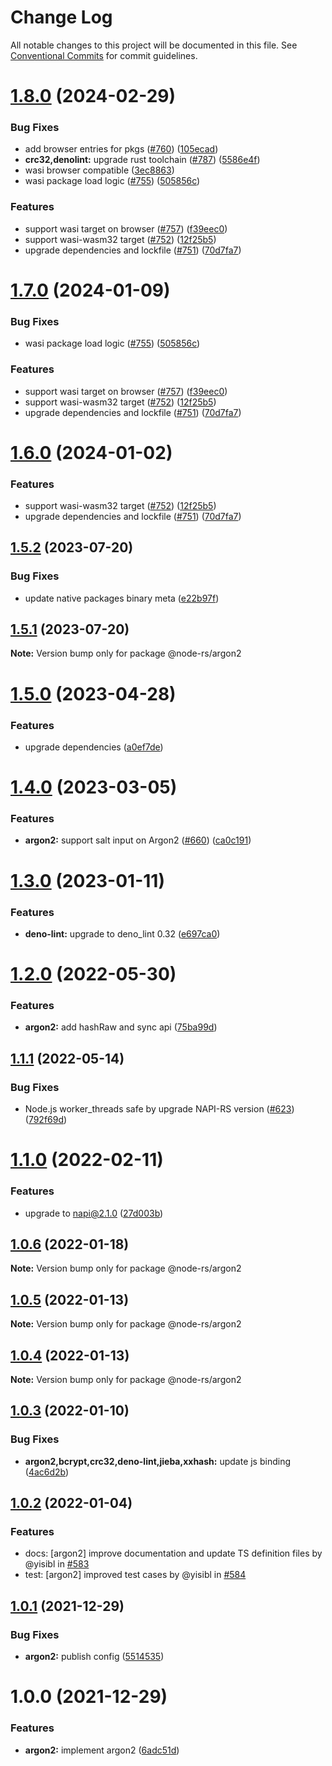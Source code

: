 # Change Log

All notable changes to this project will be documented in this file.
See [Conventional Commits](https://conventionalcommits.org) for commit guidelines.

# [1.8.0](https://github.com/napi-rs/node-rs/compare/@node-rs/argon2@1.5.2...@node-rs/argon2@1.8.0) (2024-02-29)

### Bug Fixes

- add browser entries for pkgs ([#760](https://github.com/napi-rs/node-rs/issues/760)) ([105ecad](https://github.com/napi-rs/node-rs/commit/105ecad99b5ce1a270b8e885e5a56c139db2f119))
- **crc32,denolint:** upgrade rust toolchain ([#787](https://github.com/napi-rs/node-rs/issues/787)) ([5586e4f](https://github.com/napi-rs/node-rs/commit/5586e4face711d9fd73f8f6b262d6a3537ce6ce0))
- wasi browser compatible ([3ec8863](https://github.com/napi-rs/node-rs/commit/3ec88636fd32f5dc1357f7259267ff9823dfd80d))
- wasi package load logic ([#755](https://github.com/napi-rs/node-rs/issues/755)) ([505856c](https://github.com/napi-rs/node-rs/commit/505856c4f9cb4c1f07e008f7f0dee41e7285a817))

### Features

- support wasi target on browser ([#757](https://github.com/napi-rs/node-rs/issues/757)) ([f39eec0](https://github.com/napi-rs/node-rs/commit/f39eec00c7322a26c1836cf1a19c11c9a9d53ef6))
- support wasi-wasm32 target ([#752](https://github.com/napi-rs/node-rs/issues/752)) ([12f25b5](https://github.com/napi-rs/node-rs/commit/12f25b5a5e09a01c832e4d26084acf4ddbd730b9))
- upgrade dependencies and lockfile ([#751](https://github.com/napi-rs/node-rs/issues/751)) ([70d7fa7](https://github.com/napi-rs/node-rs/commit/70d7fa72262c6e547950b30daa2d03583a1b04bd))

# [1.7.0](https://github.com/napi-rs/node-rs/compare/@node-rs/argon2@1.5.2...@node-rs/argon2@1.7.0) (2024-01-09)

### Bug Fixes

- wasi package load logic ([#755](https://github.com/napi-rs/node-rs/issues/755)) ([505856c](https://github.com/napi-rs/node-rs/commit/505856c4f9cb4c1f07e008f7f0dee41e7285a817))

### Features

- support wasi target on browser ([#757](https://github.com/napi-rs/node-rs/issues/757)) ([f39eec0](https://github.com/napi-rs/node-rs/commit/f39eec00c7322a26c1836cf1a19c11c9a9d53ef6))
- support wasi-wasm32 target ([#752](https://github.com/napi-rs/node-rs/issues/752)) ([12f25b5](https://github.com/napi-rs/node-rs/commit/12f25b5a5e09a01c832e4d26084acf4ddbd730b9))
- upgrade dependencies and lockfile ([#751](https://github.com/napi-rs/node-rs/issues/751)) ([70d7fa7](https://github.com/napi-rs/node-rs/commit/70d7fa72262c6e547950b30daa2d03583a1b04bd))

# [1.6.0](https://github.com/napi-rs/node-rs/compare/@node-rs/argon2@1.5.2...@node-rs/argon2@1.6.0) (2024-01-02)

### Features

- support wasi-wasm32 target ([#752](https://github.com/napi-rs/node-rs/issues/752)) ([12f25b5](https://github.com/napi-rs/node-rs/commit/12f25b5a5e09a01c832e4d26084acf4ddbd730b9))
- upgrade dependencies and lockfile ([#751](https://github.com/napi-rs/node-rs/issues/751)) ([70d7fa7](https://github.com/napi-rs/node-rs/commit/70d7fa72262c6e547950b30daa2d03583a1b04bd))

## [1.5.2](https://github.com/napi-rs/node-rs/compare/@node-rs/argon2@1.5.1...@node-rs/argon2@1.5.2) (2023-07-20)

### Bug Fixes

- update native packages binary meta ([e22b97f](https://github.com/napi-rs/node-rs/commit/e22b97f00c568d21a001df432136db51843edf80))

## [1.5.1](https://github.com/napi-rs/node-rs/compare/@node-rs/argon2@1.5.0...@node-rs/argon2@1.5.1) (2023-07-20)

**Note:** Version bump only for package @node-rs/argon2

# [1.5.0](https://github.com/napi-rs/node-rs/compare/@node-rs/argon2@1.4.0...@node-rs/argon2@1.5.0) (2023-04-28)

### Features

- upgrade dependencies ([a0ef7de](https://github.com/napi-rs/node-rs/commit/a0ef7deb79e15dbe860c02fca21bc00dbc80de00))

# [1.4.0](https://github.com/napi-rs/node-rs/compare/@node-rs/argon2@1.3.0...@node-rs/argon2@1.4.0) (2023-03-05)

### Features

- **argon2:** support salt input on Argon2 ([#660](https://github.com/napi-rs/node-rs/issues/660)) ([ca0c191](https://github.com/napi-rs/node-rs/commit/ca0c191f62b76c31dc178e00917c308dd1b423c8))

# [1.3.0](https://github.com/napi-rs/node-rs/compare/@node-rs/argon2@1.2.0...@node-rs/argon2@1.3.0) (2023-01-11)

### Features

- **deno-lint:** upgrade to deno_lint 0.32 ([e697ca0](https://github.com/napi-rs/node-rs/commit/e697ca0879e53a2dccf68e263a053122cb4835af))

# [1.2.0](https://github.com/napi-rs/node-rs/compare/@node-rs/argon2@1.1.1...@node-rs/argon2@1.2.0) (2022-05-30)

### Features

- **argon2:** add hashRaw and sync api ([75ba99d](https://github.com/napi-rs/node-rs/commit/75ba99d90003579c54f94c2fed24774623df0658))

## [1.1.1](https://github.com/napi-rs/node-rs/compare/@node-rs/argon2@1.1.0...@node-rs/argon2@1.1.1) (2022-05-14)

### Bug Fixes

- Node.js worker_threads safe by upgrade NAPI-RS version ([#623](https://github.com/napi-rs/node-rs/issues/623)) ([792f69d](https://github.com/napi-rs/node-rs/commit/792f69d7ac1055947ac47c8049f16c863d3a0ad8))

# [1.1.0](https://github.com/napi-rs/node-rs/compare/@node-rs/argon2@1.0.6...@node-rs/argon2@1.1.0) (2022-02-11)

### Features

- upgrade to napi@2.1.0 ([27d003b](https://github.com/napi-rs/node-rs/commit/27d003b28919ff5f499abe1d4bbd77cc5afb930d))

## [1.0.6](https://github.com/Brooooooklyn/node-rs/compare/@node-rs/argon2@1.0.5...@node-rs/argon2@1.0.6) (2022-01-18)

**Note:** Version bump only for package @node-rs/argon2

## [1.0.5](https://github.com/napi-rs/node-rs/compare/@node-rs/argon2@1.0.4...@node-rs/argon2@1.0.5) (2022-01-13)

**Note:** Version bump only for package @node-rs/argon2

## [1.0.4](https://github.com/napi-rs/node-rs/compare/@node-rs/argon2@1.0.3...@node-rs/argon2@1.0.4) (2022-01-13)

**Note:** Version bump only for package @node-rs/argon2

## [1.0.3](https://github.com/napi-rs/node-rs/compare/@node-rs/argon2@1.0.2...@node-rs/argon2@1.0.3) (2022-01-10)

### Bug Fixes

- **argon2,bcrypt,crc32,deno-lint,jieba,xxhash:** update js binding ([4ac6d2b](https://github.com/napi-rs/node-rs/commit/4ac6d2b9e9072a63216d05b47c92d3725b5b36f4))

## [1.0.2](https://github.com/napi-rs/node-rs/compare/@node-rs/argon2@1.0.1...@node-rs/argon2@1.0.2) (2022-01-04)

### Features

- docs: [argon2] improve documentation and update TS definition files by @yisibl in [#583](https://github.com/napi-rs/node-rs/pull/583)
- test: [argon2] improved test cases by @yisibl in [#584](https://github.com/napi-rs/node-rs/pull/584)

## [1.0.1](https://github.com/napi-rs/node-rs/compare/@node-rs/argon2@1.0.0...@node-rs/argon2@1.0.1) (2021-12-29)

### Bug Fixes

- **argon2:** publish config ([5514535](https://github.com/napi-rs/node-rs/commit/5514535ba6bd8f47e301fdef46f6e57134672ece))

# 1.0.0 (2021-12-29)

### Features

- **argon2:** implement argon2 ([6adc51d](https://github.com/napi-rs/node-rs/commit/6adc51dd43dc077bd1a3e458b183f81375508dae))
